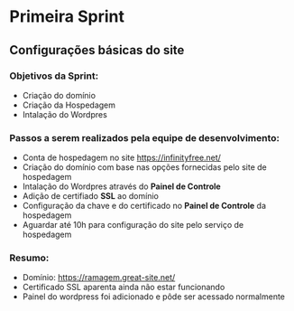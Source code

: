 # Primeira Sprint
## Configurações básicas do site

### Objetivos da Sprint:
- Criação do domínio
- Criação da Hospedagem
- Intalação do Wordpres

### Passos a serem realizados pela equipe de desenvolvimento:
- Conta de hospedagem no site https://infinityfree.net/
- Criação do domínio com base nas opções fornecidas pelo site de hospedagem 
- Intalação do Wordpres através do **Painel de Controle**
- Adição de certifiado **SSL** ao domínio
- Configuração da chave e do certificado no **Painel de Controle** da hospedagem
- Aguardar até 10h para configuração do site pelo serviço de hospedagem

### Resumo:
- Domínio: https://ramagem.great-site.net/
- Certificado SSL aparenta ainda não estar funcionando
- Painel do wordpress foi adicionado e pôde ser acessado normalmente
